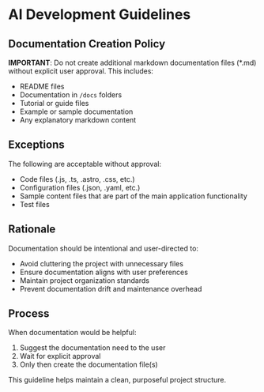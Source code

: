 # AI Development Guidelines

## Documentation Creation Policy

**IMPORTANT**: Do not create additional markdown documentation files (*.md) without explicit user approval. This includes:

- README files
- Documentation in `/docs` folders
- Tutorial or guide files
- Example or sample documentation
- Any explanatory markdown content

## Exceptions

The following are acceptable without approval:
- Code files (.js, .ts, .astro, .css, etc.)
- Configuration files (.json, .yaml, etc.)
- Sample content files that are part of the main application functionality
- Test files

## Rationale

Documentation should be intentional and user-directed to:
- Avoid cluttering the project with unnecessary files
- Ensure documentation aligns with user preferences
- Maintain project organization standards
- Prevent documentation drift and maintenance overhead

## Process

When documentation would be helpful:
1. Suggest the documentation need to the user
2. Wait for explicit approval
3. Only then create the documentation file(s)

This guideline helps maintain a clean, purposeful project structure.